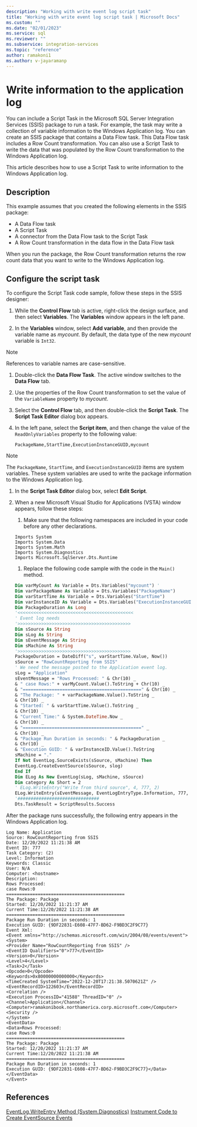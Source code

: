 ```yaml
---
description: "Working with write event log script task"
title: "Working with write event log script task | Microsoft Docs"
ms.custom: ""
ms.date: "02/01/2023"
ms.service: sql
ms.reviewer: ""
ms.subservice: integration-services
ms.topic: "reference"
author: ramakoni1
ms.author: v-jayaramanp
---
```


# Write information to the application log

You can include a Script Task in the Microsoft SQL Server Integration Services (SSIS) package to run a task. For example, the task may write a collection of variable information to the Windows Application log. You can create an SSIS package that contains a Data Flow task. This Data Flow task includes a Row Count transformation. You can also use a Script Task to write the data that was populated by the Row Count transformation to the Windows Application log.

This article describes how to use a Script Task to write information to the Windows Application log.

## Description

This example assumes that you created the following elements in the SSIS package:

- A Data Flow task
- A Script Task
- A connector from the Data Flow task to the Script Task
- A Row Count transformation in the data flow in the Data Flow task

When you run the package, the Row Count transformation returns the row count data that you want to write to the Windows Application log.

## Configure the script task

To configure the Script Task code sample, follow these steps in the SSIS designer:

1. While the **Control Flow** tab is active, right-click the design surface, and then select **Variables**. The **Variables** window appears in the left pane.

1. In the **Variables** window, select **Add variable**, and then provide the variable name as *mycount*. By default, the data type of the new *mycount* variable is `Int32`.

  > [!NOTE]
  > References to variable names are case-sensitive.

1. Double-click the **Data Flow Task**. The active window switches to the **Data Flow** tab.

1. Use the properties of the Row Count transformation to set the value of the `VariableName` property to *mycount*.

1. Select the **Control Flow** tab, and then double-click the **Script Task**. The **Script Task Editor** dialog box appears.

1. In the left pane, select the **Script item**, and then change the value of the `ReadOnlyVariables` property to the following value:

    `PackageName,StartTime,ExecutionInstanceGUID,mycount`

> [!NOTE]
> The `PackageName`, `StartTime`, and `ExecutionInstanceGUID` items are system variables. These system variables are used to write the package information to the Windows Application log.

1. In the **Script Task Editor** dialog box, select **Edit Script**.

1. When a new Microsoft Visual Studio for Applications (VSTA) window appears, follow these steps:

    1. Make sure that the following namespaces are included in your code before any other declarations.

    ```output
    Imports System 
    Imports System.Data
    Imports System.Math
    Imports System.Diagnostics
    Imports Microsoft.SqlServer.Dts.Runtime
    ```

    1. Replace the following code sample with the code in the `Main()` method.

    ```vb
    Dim varMyCount As Variable = Dts.Variables("mycount") '
    Dim varPackageName As Variable = Dts.Variables("PackageName")
    Dim varStartTime As Variable = Dts.Variables("StartTime")
    Dim varInstanceID As Variable = Dts.Variables("ExecutionInstanceGUID")
    Dim PackageDuration As Long
    '<<<<<<<<<<<<<<<<<<<<<<<<<<<<<<<<<<<<<<<<<<<<
    ' Event log needs
    '>>>>>>>>>>>>>>>>>>>>>>>>>>>>>>>>>>>>>>>>>>>
    Dim sSource As String
    Dim sLog As String
    Dim sEventMessage As String
    Dim sMachine As String
    '>>>>>>>>>>>>>>>>>>>>>>>>>>>>>>>>>>>>>>>>>>>
    PackageDuration = DateDiff("s", varStartTime.Value, Now())
    sSource = "RowCountReporting from SSIS"
    ' We need the message posted to the Application event log.
    sLog = "Application"
    sEventMessage = "Rows Processed: " & Chr(10) _
    & " case Rows:" + varMyCount.Value().ToString + Chr(10) _
    & "=============================================" & Chr(10) _
    & "The Package: " + varPackageName.Value().ToString _
    & Chr(10) _
    & "Started: " & varStartTime.Value().ToString _
    & Chr(10) _
    & "Current Time:" & System.DateTime.Now _
    & Chr(10) _
    & "=============================================" _
    & Chr(10) _
    & "Package Run Duration in seconds: " & PackageDuration _
    & Chr(10) _
    & "Execution GUID: " & varInstanceID.Value().ToString
    sMachine = "."
    If Not EventLog.SourceExists(sSource, sMachine) Then
    EventLog.CreateEventSource(sSource, slog)
    End If
    Dim ELog As New EventLog(sLog, sMachine, sSource)
    Dim category As Short = 2
    ' ELog.WriteEntry("Write from third source", 4, 777, 2)
    ELog.WriteEntry(sEventMessage, EventLogEntryType.Information, 777, category)
    '###############################
    Dts.TaskResult = ScriptResults.Success
    ```

After the package runs successfully, the following entry appears in the Windows Application log.

```output
Log Name: Application
Source: RowCountReporting from SSIS
Date: 12/20/2022 11:21:38 AM
Event ID: 777
Task Category: (2)
Level: Information
Keywords: Classic
User: N/A
Computer: <hostname>
Description:
Rows Processed:
case Rows:0
=============================================
The Package: Package
Started: 12/20/2022 11:21:37 AM
Current Time:12/20/2022 11:21:38 AM
=============================================
Package Run Duration in seconds: 1
Execution GUID: {9DF22831-E608-47F7-BD62-F9BD3C2F9C77}
Event Xml:
<Event xmlns="http://schemas.microsoft.com/win/2004/08/events/event">
<System>
<Provider Name="RowCountReporting from SSIS" />
<EventID Qualifiers="0">777</EventID>
<Version>0</Version>
<Level>4</Level>
<Task>2</Task>
<Opcode>0</Opcode>
<Keywords>0x80000000000000</Keywords>
<TimeCreated SystemTime="2022-12-20T17:21:38.5070621Z" />
<EventRecordID>122603</EventRecordID>
<Correlation />
<Execution ProcessID="41588" ThreadID="0" />
<Channel>Application</Channel>
<Computer>ramakonibook.northamerica.corp.microsoft.com</Computer>
<Security />
</System>
<EventData>
<Data>Rows Processed:
case Rows:0
=============================================
The Package: Package
Started: 12/20/2022 11:21:37 AM
Current Time:12/20/2022 11:21:38 AM
=============================================
Package Run Duration in seconds: 1
Execution GUID: {9DF22831-E608-47F7-BD62-F9BD3C2F9C77}</Data>
</EventData>
</Event>
```

## References

[EventLog.WriteEntry Method (System.Diagnostics)](/dotnet/api/system.diagnostics.eventlog.writeentry?view=windowsdesktop-7.0)
[Instrument Code to Create EventSource Events](/dotnet/core/diagnostics/eventsource-instrumentation)